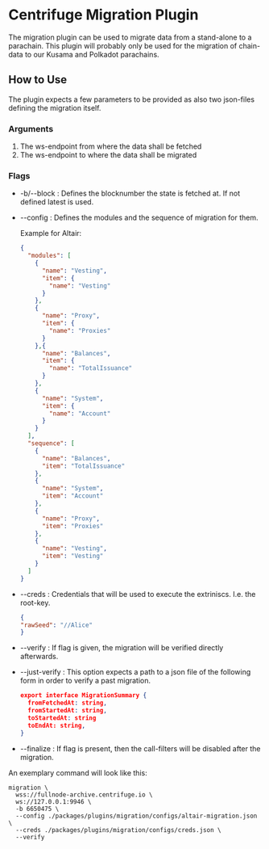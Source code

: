 # Centrifuge Migration Plugin
The migration plugin can be used to migrate data from a stand-alone to a parachain. 
This plugin will probably only be used for the migration of chain-data to our Kusama and Polkadot
parachains.

## How to Use
The plugin expects a few parameters to be provided as also two json-files defining the migration
itself.

### Arguments
1. The ws-endpoint from where the data shall be fetched
2. The ws-endpoint to where the data shall be migrated
### Flags
* -b/--block : Defines the blocknumber the state is fetched at. If not defined latest is used.
* --config : Defines the modules and the sequence of migration for them. 
  
    Example for Altair:
    ```json
    {
      "modules": [
        {
          "name": "Vesting",
          "item": {
            "name": "Vesting"
          }
        },
        {
          "name": "Proxy",
          "item": {
            "name": "Proxies"
          }
        },{
          "name": "Balances",
          "item": {
            "name": "TotalIssuance"
          }
        },
        {
          "name": "System",
          "item": {
            "name": "Account"
          }
        }
      ],
      "sequence": [
        {
          "name": "Balances",
          "item": "TotalIssuance"
        },
        {
          "name": "System",
          "item": "Account"
        },
        {
          "name": "Proxy",
          "item": "Proxies"
        },
        {
          "name": "Vesting",
          "item": "Vesting"
        }
      ]
    }
    ```
* --creds : Credentials that will be used to execute the extriniscs. I.e. the root-key.
    ```json
    {
    "rawSeed": "//Alice"
    }
    ```
* --verify : If flag is given, the migration will be verified directly afterwards.
* --just-verify : This option expects a path to a json file of the following form in order to verify a past migration.
    ```json
    export interface MigrationSummary {
      fromFetchedAt: string,
      fromStartedAt: string,
      toStartedAt: string
      toEndAt: string,
    }
    ```
  
* --finalize : If flag is present, then the call-filters will be disabled after the migration.

An exemplary command will look like this:
```shell
migration \
  wss://fullnode-archive.centrifuge.io \ 
  ws://127.0.0.1:9946 \
  -b 6650475 \
  --config ./packages/plugins/migration/configs/altair-migration.json \ 
  --creds ./packages/plugins/migration/configs/creds.json \
  --verify
```
